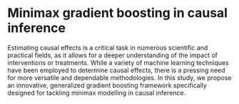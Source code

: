 # Minimax gradient boosting in causal inference

Estimating causal effects is a critical task in numerous scientific and practical fields, as it allows for a 
deeper understanding of the impact of interventions or treatments. While a variety of machine learning 
techniques have been employed to determine causal effects, there is a pressing need for more versatile 
and dependable methodologies. In this study, we propose an innovative, generalized gradient boosting 
framework specifically designed for tackling minimax modelling in causal inference.